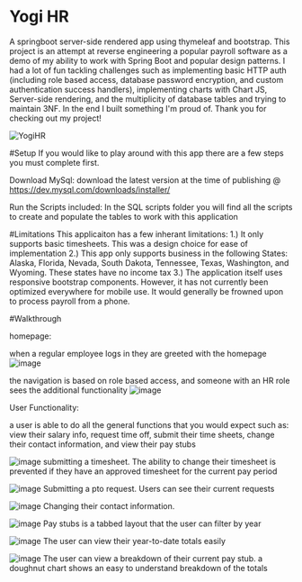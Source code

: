 # Yogi HR
 A springboot server-side rendered app using thymeleaf and bootstrap. This project is an attempt at reverse engineering a popular payroll software as a demo of my ability to work with Spring Boot and popular design patterns. I had a lot of fun tackling challenges such as implementing basic HTTP auth (including role based access, database password encryption, and custom authentication success handlers), implementing charts with Chart JS, Server-side rendering, and the multiplicity of database tables and trying to maintain 3NF. In the end I built something I'm proud of. Thank you for checking out my project!


![YogiHR](https://github.com/user-attachments/assets/58cf3cc8-ba6d-4e69-8d83-1fe06f97f6b9)

#Setup
If you would like to play around with this app there are a few steps you must complete first.

Download MySql:
download the latest version at the time of publishing @ https://dev.mysql.com/downloads/installer/

Run the Scripts included:
In the SQL scripts folder you will find all the scripts to create and populate the tables to work with this application


#Limitations
This applicaiton has a few inherant limitations: 
  1.) It only supports basic timesheets. This was a design choice for ease of implementation
  2.) This app only supports business in the following States: Alaska, Florida, Nevada, South Dakota, Tennessee, Texas, Washington, and Wyoming. These states have no income tax
  3.) The application itself uses responsive bootstrap components. However, it has not currently been optimized everywhere for mobile use. It would generally be frowned upon to process payroll from a phone.

#Walkthrough

homepage:

when a regular employee logs in they are greeted with the homepage
![image](https://github.com/user-attachments/assets/66e62a30-81c8-4c00-96de-37c401a94416)

the navigation is based on role based access, and someone with an HR role sees the additional functionality
![image](https://github.com/user-attachments/assets/ec8d2a4c-41ab-4bf9-9eee-b6a0136bd7a3)

User Functionality:

a user is able to do all the general functions that you would expect such as: view their salary info, request time off, submit their time sheets, change their contact information, and view their pay stubs

![image](https://github.com/user-attachments/assets/fee02dda-e009-413c-b44e-a718c8a33448)
submitting a timesheet. The ability to change their timesheet is prevented if they have an approved timesheet for the current pay period

![image](https://github.com/user-attachments/assets/a99bd51d-2947-4f06-8b18-69b93eac6aa3)
Submitting a pto request. Users can see their current requests

![image](https://github.com/user-attachments/assets/8c6eb77b-f806-4072-bcd7-2588587dce88)
Changing their contact information.

![image](https://github.com/user-attachments/assets/f2720fa4-2530-4137-974d-d3bce56344e5)
Pay stubs is a tabbed layout that the user can filter by year

![image](https://github.com/user-attachments/assets/52f6d701-d7a8-4676-97f6-fda52020ddd3)
The user can view their year-to-date totals easily

![image](https://github.com/user-attachments/assets/cd61e047-798b-4cdd-9301-21306c2ba2ce)
The user can view a breakdown of their current pay stub. a doughnut chart shows an easy to understand breakdown of the totals







  

